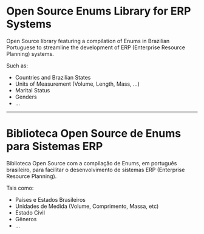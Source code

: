# Open Source Enums Library for ERP Systems

Open Source library featuring a compilation of Enums in Brazilian Portuguese to streamline the development of ERP (Enterprise Resource Planning) systems.

Such as:
- Countries and Brazilian States
- Units of Measurement (Volume, Length, Mass, ...)
- Marital Status
- Genders
- ...

---

# Biblioteca Open Source de Enums para Sistemas ERP

Biblioteca Open Source com a compilação de Enums, em português brasileiro, para facilitar o desenvolvimento de sistemas ERP (Enterprise Resource Planning).

Tais como:
- Países e Estados Brasileiros
- Unidades de Medida (Volume, Comprimento, Massa, etc)
- Estado Civil
- Gêneros
- ...
